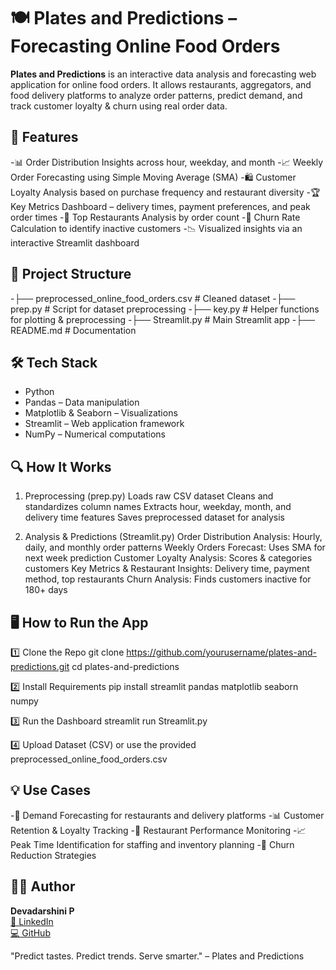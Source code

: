 # 🍽️ Plates and Predictions – Forecasting Online Food Orders

**Plates and Predictions** is an interactive data analysis and forecasting web application for online food orders.
It allows restaurants, aggregators, and food delivery platforms to analyze order patterns, predict demand, and track customer loyalty & churn using real order data.

## 🚀 Features

-📊 Order Distribution Insights across hour, weekday, and month
-📈 Weekly Order Forecasting using Simple Moving Average (SMA)
-🛍 Customer Loyalty Analysis based on purchase frequency and restaurant diversity
-🏆 Key Metrics Dashboard – delivery times, payment preferences, and peak order times
-🍴 Top Restaurants Analysis by order count
-🔄 Churn Rate Calculation to identify inactive customers
-📉 Visualized insights via an interactive Streamlit dashboard

## 📂 Project Structure

-├── preprocessed_online_food_orders.csv   # Cleaned dataset
-├── prep.py                               # Script for dataset preprocessing
-├── key.py                                # Helper functions for plotting & preprocessing
-├── Streamlit.py                          # Main Streamlit app
-├── README.md                             # Documentation

## 🛠 Tech Stack

- Python
- Pandas – Data manipulation
- Matplotlib & Seaborn – Visualizations
- Streamlit – Web application framework
- NumPy – Numerical computations

## 🔍 How It Works

1. Preprocessing (prep.py)
Loads raw CSV dataset
Cleans and standardizes column names
Extracts hour, weekday, month, and delivery time features
Saves preprocessed dataset for analysis

2. Analysis & Predictions (Streamlit.py)
Order Distribution Analysis: Hourly, daily, and monthly order patterns
Weekly Orders Forecast: Uses SMA for next week prediction
Customer Loyalty Analysis: Scores & categories customers
Key Metrics & Restaurant Insights: Delivery time, payment method, top restaurants
Churn Analysis: Finds customers inactive for 180+ days

## 🖥 How to Run the App

1️⃣ Clone the Repo
git clone https://github.com/yourusername/plates-and-predictions.git
cd plates-and-predictions

2️⃣ Install Requirements
pip install streamlit pandas matplotlib seaborn numpy

3️⃣ Run the Dashboard
streamlit run Streamlit.py

4️⃣ Upload Dataset (CSV) or use the provided preprocessed_online_food_orders.csv

## 💡 Use Cases

-📆 Demand Forecasting for restaurants and delivery platforms
-📊 Customer Retention & Loyalty Tracking
-🏪 Restaurant Performance Monitoring
-📈 Peak Time Identification for staffing and inventory planning
-🔄 Churn Reduction Strategies

## 👩‍💻 Author
**Devadarshini P**  
[🔗 LinkedIn](https://www.linkedin.com/in/devadarshini-p-707b15202/)  
[💻 GitHub](https://github.com/Devadarshini9000)

"Predict tastes. Predict trends. Serve smarter." – Plates and Predictions
